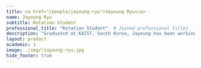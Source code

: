 ```yaml
---
title: <a href="/people/jayoung-ryu">Jayoung Ryu</a>
name: Jayoung Ryu
subtitle: Rotation Student
professional_title: "Rotation Student"  # Joined professional titles
description: "Graduated at KAIST, South Korea, Jayoung has been working on investigating interesting biological questions using various omics data including epigenomics, Hi-C, single-cell expression and accessibility profile"
layout: product
academic: 1
image: ./img//jayoung-ryu.jpg
hide_footer: true
---
```

